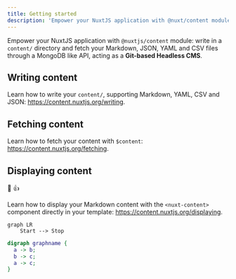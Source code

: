 ```yaml
---
title: Getting started
description: 'Empower your NuxtJS application with @nuxt/content module: write in a content/ directory and fetch your Markdown, JSON, YAML and CSV files through a MongoDB like API, acting as a Git-based Headless CMS.'
---
```


Empower your NuxtJS application with `@nuxtjs/content` module: write in a `content/` directory and fetch your Markdown, JSON, YAML and CSV files through a MongoDB like API, acting as a **Git-based Headless CMS**.

## Writing content

Learn how to write your `content/`, supporting Markdown, YAML, CSV and JSON: https://content.nuxtjs.org/writing.

## Fetching content

Learn how to fetch your content with `$content`: https://content.nuxtjs.org/fetching.

## Displaying content

:dog: :+1:

Learn how to display your Markdown content with the `<nuxt-content>` component directly in your template: https://content.nuxtjs.org/displaying.

```mermaid
graph LR
    Start --> Stop
```

```dot
digraph graphname {
  a -> b;
  b -> c;
  a -> c;
}
```
